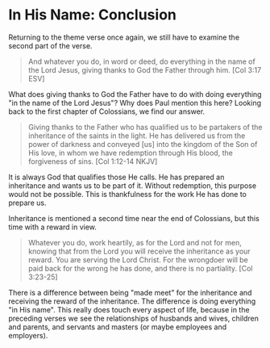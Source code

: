In His Name: Conclusion
=======================

Returning to the theme verse once again, we still have to examine the second part of the verse.

> And whatever you do, in word or deed, do everything in the name of the Lord Jesus, giving thanks to God the Father through him. [Col 3:17 ESV]

What does giving thanks to God the Father have to do with doing everything "in the name of the Lord Jesus"? Why does Paul mention this here? Looking back to the first chapter of Colossians, we find our answer.

> Giving thanks to the Father who has qualified us to be partakers of the inheritance of the saints in the light. He has delivered us from the power of darkness and conveyed [us] into the kingdom of the Son of His love, in whom we have redemption through His blood, the forgiveness of sins. [Col 1:12-14 NKJV]

It is always God that qualifies those He calls. He has prepared an inheritance and wants us to be part of it. Without redemption, this purpose would not be possible. This is thankfulness for the work He has done to prepare us.

Inheritance is mentioned a second time near the end of Colossians, but this time with a reward in view.

> Whatever you do, work heartily, as for the Lord and not for men, knowing that from the Lord you will receive the inheritance as your reward. You are serving the Lord Christ. For the wrongdoer will be paid back for the wrong he has done, and there is no partiality. [Col 3:23-25]

There is a difference between being "made meet" for the inheritance and receiving the reward of the inheritance. The difference is doing everything "in His name". This really does touch every aspect of life, because in the preceding verses we see the relationships of husbands and wives, children and parents, and servants and masters (or maybe employees and employers).
